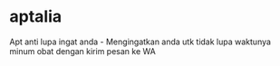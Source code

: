 # aptalia
Apt anti lupa ingat anda - Mengingatkan anda utk tidak lupa waktunya minum obat dengan kirim pesan ke WA
